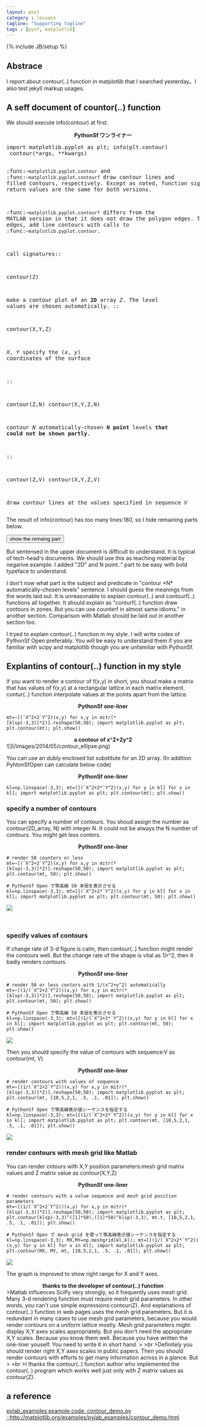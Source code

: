 ```yaml
---
layout: post
category : lessons
tagline: "Supporting tagline"
tags : [pysf, matplotlib]
---
```

{% include JB/setup %}

## Abstrace
I report about contour(..) function in matplotlib that I searched yesterday。I also test jekyll markup usages.

## A seff document of countor(..) function
We should execute info(contour) at first.

<center><b>PythonSf ワンライナー</b></center>
<pre>
import matplotlib.pyplot as plt; info(plt.contour)
 contour(*args, **kwargs)

:func:`~matplotlib.pyplot.contour` and
:func:`~matplotlib.pyplot.contourf` draw contour lines and
filled contours, respectively.  Except as noted, function
signatures and return values are the same for both versions.

:func:`~matplotlib.pyplot.contourf` differs from the MATLAB
version in that it does not draw the polygon edges.
To draw edges, add line contours with
calls to :func:`~matplotlib.pyplot.contour`.


call signatures::

  contour(Z)

make a contour plot of an <b>2D</b> array *Z*. The level values are chosen
automatically.
::

  contour(X,Y,Z)

*X*, *Y* specify the (*x*, *y*) coordinates of the surface

::

  contour(Z,N)
  contour(X,Y,Z,N)

contour *N* automatically-chosen <b>N point</b> levels <b>that could not be shown partly</b>.

::

  contour(Z,V)
  contour(X,Y,Z,V)

draw contour lines at the values specified in sequence *V*
</pre>

The result of info(contour) has too many lines:180, so I hide remaining parts below. 

<div id="div_1">
<p><input type="button" value="show the remaing part" style="WIDTH:150px"
   onClick="document.getElementById('div_2').style.display='block';
            document.getElementById('div_1').style.display='none'"></p>
</div>
<div id="div_2" style="display:none">
<p><input type="button" value="hide the remaining part" style="WIDTH:150px"
   onClick="document.getElementById('div_2').style.display='none';
            document.getElementById('div_1').style.display='block'"></p>
<pre>

::

  contourf(..., V)

fill the (len(*V*)-1) regions between the values in *V*

::

  contour(Z, **kwargs)

Use keyword args to control colors, linewidth, origin, cmap ... see
below for more details.

*X*, *Y*, and *Z* must be arrays with the same dimensions.

*Z* may be a masked array, but filled contouring may not
handle internal masked regions correctly.

``C = contour(...)`` returns a
:class:`~matplotlib.contour.QuadContourSet` object.

Optional keyword arguments:

  *colors*: [ None | string | (mpl_colors) ]
    If *None*, the colormap specified by cmap will be used.

    If a string, like 'r' or 'red', all levels will be plotted in this
    color.

    If a tuple of matplotlib color args (string, float, rgb, etc),
    different levels will be plotted in different colors in the order
    specified.

  *alpha*: float
    The alpha blending value

  *cmap*: [ None | Colormap ]
    A cm :class:`~matplotlib.cm.Colormap` instance or
    *None*. If *cmap* is *None* and *colors* is *None*, a
    default Colormap is used.

  *norm*: [ None | Normalize ]
    A :class:`matplotlib.colors.Normalize` instance for
    scaling data values to colors. If *norm* is *None* and
    *colors* is *None*, the default linear scaling is used.

  *levels* [level0, level1, ..., leveln]
    A list of floating point numbers indicating the level
    curves to draw; eg to draw just the zero contour pass
    ``levels=[0]``

  *origin*: [ None | 'upper' | 'lower' | 'image' ]
    If *None*, the first value of *Z* will correspond to the
    lower left corner, location (0,0). If 'image', the rc
    value for ``image.origin`` will be used.

    This keyword is not active if *X* and *Y* are specified in
    the call to contour.

  *extent*: [ None | (x0,x1,y0,y1) ]

    If *origin* is not *None*, then *extent* is interpreted as
    in :func:`matplotlib.pyplot.imshow`: it gives the outer
    pixel boundaries. In this case, the position of Z[0,0]
    is the center of the pixel, not a corner. If *origin* is
    *None*, then (*x0*, *y0*) is the position of Z[0,0], and
    (*x1*, *y1*) is the position of Z[-1,-1].

    This keyword is not active if *X* and *Y* are specified in
    the call to contour.

  *locator*: [ None | ticker.Locator subclass ]
    If *locator* is None, the default
    :class:`~matplotlib.ticker.MaxNLocator` is used. The
    locator is used to determine the contour levels if they
    are not given explicitly via the *V* argument.

  *extend*: [ 'neither' | 'both' | 'min' | 'max' ]
    Unless this is 'neither', contour levels are automatically
    added to one or both ends of the range so that all data
    are included. These added ranges are then mapped to the
    special colormap values which default to the ends of the
    colormap range, but can be set via
    :meth:`matplotlib.colors.Colormap.set_under` and
    :meth:`matplotlib.colors.Colormap.set_over` methods.

  *xunits*, *yunits*: [ None | registered units ]
    Override axis units by specifying an instance of a
    :class:`matplotlib.units.ConversionInterface`.

  *antialiased*: [ True | False ]
    enable antialiasing, overriding the defaults.  For
    filled contours, the default is True.  For line contours,
    it is taken from rcParams['lines.antialiased'].

contour-only keyword arguments:

  *linewidths*: [ None | number | tuple of numbers ]
    If *linewidths* is *None*, the default width in
    ``lines.linewidth`` in ``matplotlibrc`` is used.

    If a number, all levels will be plotted with this linewidth.

    If a tuple, different levels will be plotted with different
    linewidths in the order specified

  *linestyles*: [None | 'solid' | 'dashed' | 'dashdot' | 'dotted' ]
    If *linestyles* is *None*, the 'solid' is used.

    *linestyles* can also be an iterable of the above strings
    specifying a set of linestyles to be used. If this
    iterable is shorter than the number of contour levels
    it will be repeated as necessary.

    If contour is using a monochrome colormap and the contour
    level is less than 0, then the linestyle specified
    in ``contour.negative_linestyle`` in ``matplotlibrc``
    will be used.

contourf-only keyword arguments:

  *nchunk*: [ 0 | integer ]
    If 0, no subdivision of the domain. Specify a positive integer to
    divide the domain into subdomains of roughly *nchunk* by *nchunk*
    points. This may never actually be advantageous, so this option may
    be removed. Chunking introduces artifacts at the chunk boundaries
    unless *antialiased* is *False*.

Note: contourf fills intervals that are closed at the top; that
is, for boundaries *z1* and *z2*, the filled region is::

    z1 < z <= z2

There is one exception: if the lowest boundary coincides with
the minimum value of the *z* array, then that minimum value
will be included in the lowest interval.

**Examples:**

.. plot:: mpl_examples/pylab_examples/contour_demo.py

.. plot:: mpl_examples/pylab_examples/contourf_demo.py

Additional kwargs: hold = [True|False] overrides default hold state
===============================
None
</pre>
<p><input type="button" value="hide the remaining part△" style="WIDTH:150px"
   onClick="document.getElementById('div_2').style.display='none';
            document.getElementById('div_1').style.display='block';
            document.location='#div_1'"></p>
</div>

But sentensed in the upper document is difficult to understand. It is typical of tech-head's documents.  We should use this as teaching material by negarive example. I added "2D" and N point.." part to be easy with bold typeface to understand.

I don't now what part is the subject and predicate in "contour \*N\* automatically-chosen levels" sentence. I should guess the meanings from the words laid out. It is unreasonable to explain contour(..) and contourf(..) functions all together. It should explain as "conturf(..) function draw contours in zones. But you can use counterf in almost same idioms." in another section. Comparison with Matlab should be laid out in another section too.

I tryed to explain contour(..) function in my style. I will write codes of PythonSf Open preferably. You will be easy to understand them if you are familiar with scipy and matplotlib though you are unfamiliar with PythonSf.

## Explantins of contour(..) function in my style

If you want to render a contour of f(x,y) in short, you shoud make a matrix that has values of f(x,y) at a rectangular lattice in each matrix element. contur(..) function interpolate values at the points apart from the lattice.

<center><b>PythonSf one-liner</b></center>

    mt=~[(`X^2+2`Y^2)(x,y) for x,y in mitr(*[klsp(-3,3)]*2)].reshape(50,50); import matplotlib.pyplot as plt; plt.contour(mt); plt.show()

<center><b>a contour of x^2+2y^2</b></center>
![](/images/2014/05/contour_ellipse.png)

You can use an dubly enclosed list substitute for an 2D array. (In addition PyhtonSfOpen can calculate below code)

<center><b>PythonSf one-liner</b></center>

    kl=np.linspace(-3,3); mt=[[(`X^2+2*`Y^2)(x,y) for y in kl] for x in kl]; import matplotlib.pyplot as plt; plt.contour(mt); plt.show()


### specify a number of contours
You can specify a number of contours. You shoud assign the number as contour(2D_array, N) with integer N. It could not be always the N number of contours. You might get less contors.
<center><b>PythonSf one-liner</b></center>

    # render 50 counters or less
    mt=~[(`X^2+2`Y^2)(x,y) for x,y in mitr(*[klsp(-3,3)]*2)].reshape(50,50); import matplotlib.pyplot as plt; plt.contour(mt, 50); plt.show()

    # PythonSf Open で等高線 50 本弱を表示させる
    kl=np.linspace(-3,3); mt=[[(`X^2+2*`Y^2)(x,y) for y in kl] for x in kl]; import matplotlib.pyplot as plt; plt.contour(mt, 50); plt.show()

![](/images/2014/05/contour_ellipse_50line.png)

<br>

### specify values of contours

If change rate of 3-d figure is calm, then contour(..) function might render the contours well. But the change rate of the shape is vital as 1/r^2, then it badly renders contours.
<center><b>PythonSf one-liner</b></center>

    # render 50 or less contors with 1/(x^2+y^2) automatically
    mt=~[(1/(`X^2+2`Y^2))(x,y) for x,y in mitr(*[klsp(-3,3)]*2)].reshape(50,50); import matplotlib.pyplot as plt; plt.contour(mt, 50); plt.show()

    # PythonSf Open で等高線 50 本弱を表示させる
    kl=np.linspace(-3,3); mt=[[(1/(`X^2+2*`Y^2))(x,y) for y in kl] for x in kl]; import matplotlib.pyplot as plt; plt.contour(mt, 50); plt.show()

![](/images/2014/05/contour_ellipse_1_r_50line.png)

Then you should specify the value of contours with sequence:V as contour(mt, V)
<center><b>PythonSf one-liner</b></center>

    # render contours with values of sequence
    mt=~[(1/(`X^2+2`Y^2))(x,y) for x,y in mitr(*[klsp(-3,3)]*2)].reshape(50,50); import matplotlib.pyplot as plt; plt.contour(mt, [10,5,2,1, .5, .1, .01]); plt.show()

    # PythonSf Open で等高線表示値シーケンスを指定する
    kl=np.linspace(-3,3); mt=[[(1/(`X^2+2*`Y^2))(x,y) for y in kl] for x in kl]; import matplotlib.pyplot as plt; plt.contour(mt, [10,5,2,1, .5, .1, .01]); plt.show()

![](/images/2014/05/contour_ellipse_1_r_50line_with_sq.png)

### render contours with mesh grid like Matlab

You can render cntours with X,Y position parameters:mesh grid matrix values and Z matrix value as contour(X,Y,Z)
<center><b>PythonSf one-liner</b></center>

    # render contours with a value sequence and mesh grid position parameters
    mt=~[(1/(`X^2+2`Y^2))(x,y) for x,y in mitr(*[klsp(-3,3)]*2)].reshape(50,50); import matplotlib.pyplot as plt; plt.contour(klsp(-3,3)^([1]*50),([1]*50)^klsp(-3,3), mt.t, [10,5,2,1, .5, .1, .01]); plt.show()

    # PythonSf Open で mesh grid を使って等高線表示値シーケンスを指定する
    kl=np.linspace(-3,3); MX,MY=np.meshgrid(kl,kl); mt=[[(1/(`X^2+2*`Y^2))(x,y) for y in kl] for x in kl]; import matplotlib.pyplot as plt; plt.contour(MX, MY, mt, [10,5,2,1, .5, .1, .01]); plt.show()

![](/images/2014/05/contour_ellipse_1_r_50line_with_sq_mesh_grid.png)

The graph is improved to show right range for X and Y axes. 

<center><b>thanks to the developer of contour(..) function</b></center>
>Matlab influences SciPy very strongly, so it frequently uses mesh grid. Many 3-d rendering function must require mesh grid parameters. In other words, you can't use simple expressions:contour(Z). And explanations of contour(..) function in web pages uses the mesh grid parameters. But it is redundant in many cases to use mesh grid parameters, because you would render contours on a uniform lattice mostly. Mesh grid parameters might display X,Y axes scales appropriately. But you don't need the appropriate X,Y scales. Because you know them well. Because you have written the one-liner youself. You need to write it in short hand.
>
>br
>Definitely you should render right X,Y axes scales in public papers. Then you should render contours with efforts to get many information across in a glance. But 
>
>br
>I thanks the contour(..) function author who implemented the contour(..) program which works well just only with Z matrix values as contour(Z).

## a reference
[pylab_examples example code: contour_demo.py        ;;http://matplotlib.org/examples/pylab_examples/contour_demo.html
](http://matplotlib.org/examples/pylab_examples/contour_demo.html)
